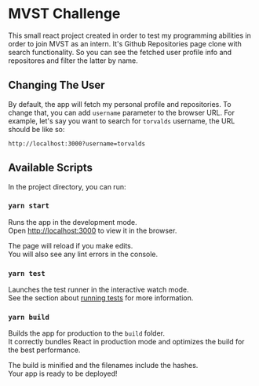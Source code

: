 # MVST Challenge
This small react project created in order to test my programming abilities in order to join MVST as an intern.
It's Github Repositories page clone with search functionality. So you can see the fetched user profile info and repositores and filter the latter by name.

## Changing The User
By default, the app will fetch my personal profile and repositories. To change that, you can add `username` parameter to the browser URL. For example, let's say you want to search for `torvalds` username, the URL should be like so:

````
http://localhost:3000?username=torvalds
````

## Available Scripts

In the project directory, you can run:

### `yarn start`

Runs the app in the development mode.\
Open [http://localhost:3000](http://localhost:3000) to view it in the browser.

The page will reload if you make edits.\
You will also see any lint errors in the console.

### `yarn test`

Launches the test runner in the interactive watch mode.\
See the section about [running tests](https://facebook.github.io/create-react-app/docs/running-tests) for more information.

### `yarn build`

Builds the app for production to the `build` folder.\
It correctly bundles React in production mode and optimizes the build for the best performance.

The build is minified and the filenames include the hashes.\
Your app is ready to be deployed!
